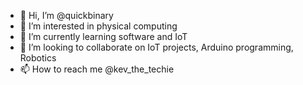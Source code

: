 - 👋 Hi, I’m @quickbinary
- 👀 I’m interested in physical computing
- 🌱 I’m currently learning software and IoT
- 💞️ I’m looking to collaborate on IoT projects, Arduino programming, Robotics
- 📫 How to reach me @kev_the_techie

<!---
quickbinary/quickbinary is a ✨ special ✨ repository because its `README.md` (this file) appears on your GitHub profile.
You can click the Preview link to take a look at your changes.
--->
